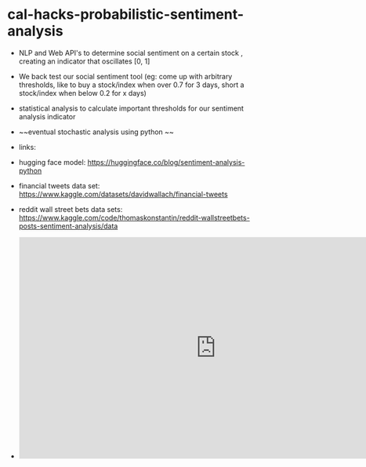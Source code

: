 # cal-hacks-probabilistic-sentiment-analysis


- NLP and Web API's to determine social sentiment on a certain stock , creating an indicator that oscillates [0, 1] 
- We back test our social sentiment tool (eg: come up with arbitrary thresholds, like to buy a stock/index when over 0.7 for 3 days, short a stock/index when below 0.2 for x days) 
- statistical analysis to calculate important thresholds for our sentiment analysis indicator  
- ~~eventual stochastic analysis using python ~~

- links: 
- hugging face model: https://huggingface.co/blog/sentiment-analysis-python 
- financial tweets data set: https://www.kaggle.com/datasets/davidwallach/financial-tweets
- reddit wall street bets data sets: https://www.kaggle.com/code/thomaskonstantin/reddit-wallstreetbets-posts-sentiment-analysis/data
- <iframe style="border: 1px solid rgba(0, 0, 0, 0.1);" width="800" height="450" src="https://www.figma.com/embed?embed_host=share&url=https%3A%2F%2Fwww.figma.com%2Ffile%2FDAkjYt266A6uxpWJMo4FOb%2Fcalhacks-(Copy)%3Fnode-id%3D3708%253A27984" allowfullscreen></iframe>
